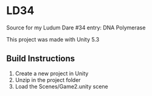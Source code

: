 # LD34
Source for my Ludum Dare #34 entry: DNA Polymerase

This project was made with Unity 5.3

## Build Instructions
1. Create a new project in Unity
1. Unzip in the project folder
1. Load the Scenes/Game2.unity scene
